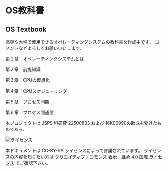 # OS教科書
OS Textbook
---

高専や大学で使用できるオペレーティングシステムの教科書を作成中です．
コメントなどよろしくお願いいたします．

第１章　オペレーティングシステムとは

第２章　前提知識

第３章　CPUの仮想化

第４章　CPUスケジューリング

第５章　プロセス同期

第６章　プロセス間通信


本プロジェクトは JSPS 科研費 22500833 および 16K00990の助成を受けたものである.

![ライセンス](https://i.creativecommons.org/l/by-sa/4.0/88x31.png "クリエイティブ・コモンズ・ライセンス")

本ドキュメントは CC-BY-SA ライセンスによって許諾されています。
ライセンスの内容を知りたい方は
[クリエイティブ・コモンズ 表示 - 継承 4.0 国際 ライセンス](https://creativecommons.org/licenses/by-sa/4.0/deed.ja)
でご確認下さい。
